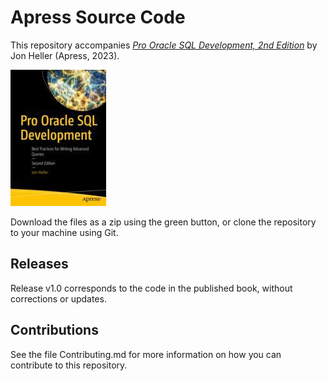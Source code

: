# Apress Source Code

This repository accompanies [*Pro Oracle SQL Development, 2nd Edition*](https://link.springer.com/book/10.1007/978-1-4842-8867-2) by Jon Heller (Apress, 2023).

[comment]: #cover
![Cover image](978-1-4842-8866-5.jpg)

Download the files as a zip using the green button, or clone the repository to your machine using Git.

## Releases

Release v1.0 corresponds to the code in the published book, without corrections or updates.

## Contributions

See the file Contributing.md for more information on how you can contribute to this repository.